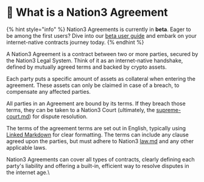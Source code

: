 # 💎 What is a Nation3 Agreement

{% hint style="info" %}
Nation3 Agreements is currently in **beta**. Eager to be among the first users? Dive into our [beta user guide](agreements-beta.md) and embark on your internet-native contracts journey today.
{% endhint %}

A Nation3 Agreement is a contract between two or more parties, secured by the Nation3 Legal System. Think of it as an internet-native handshake, defined by mutually agreed terms and backed by crypto assets.

Each party puts a specific amount of assets as collateral when entering the agreement. These assets can only be claimed in case of a breach, to compensate any affected parties.

All parties in an Agreement are bound by its terms. If they breach those terms, they can be taken to a Nation3 Court (ultimately, the [supreme-court.md](../legal-system/supreme-court.md "mention")) for dispute resolution.

The terms of the agreement terms are set out in English, typically using  [Linked Markdown](https://linked.md) for clear formatting. The terms can include any clause agreed upon the parties, but must adhere to Nation3 [law.md](../legal-system/law.md "mention") and any other applicable laws.

Nation3 Agreements can cover all types of contracts, clearly defining each party's liability and offering a built-in, efficient way to resolve disputes in the internet age.\
